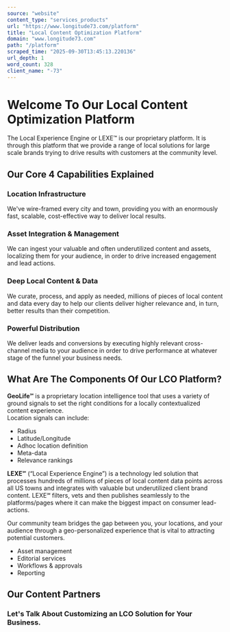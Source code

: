 ```yaml
---
source: "website"
content_type: "services_products"
url: "https://www.longitude73.com/platform"
title: "Local Content Optimization Platform"
domain: "www.longitude73.com"
path: "/platform"
scraped_time: "2025-09-30T13:45:13.220136"
url_depth: 1
word_count: 328
client_name: "-73"
---
```


# Welcome To Our Local Content Optimization Platform

The Local Experience Engine or LEXE™ is our proprietary platform. It is through this platform that we provide a range of local solutions for large scale brands trying to drive results with customers at the community level.

## Our Core 4 Capabilities Explained

### Location Infrastructure

We've wire-framed every city and town, providing you with an enormously fast, scalable, cost-effective way to deliver local results.

### Asset Integration & Management

We can ingest your valuable and often underutilized content and assets, localizing them for your audience, in order to drive increased engagement and lead actions.

### Deep Local Content & Data

We curate, process, and apply as needed, millions of pieces of local content and data every day to help our clients deliver higher relevance and, in turn, better results than their competition.

### Powerful Distribution

We deliver leads and conversions by executing highly relevant cross-channel media to your audience in order to drive performance at whatever stage of the funnel your business needs.

## What Are The Components Of Our LCO Platform?

**GeoLife℠** is a proprietary location intelligence tool that uses a variety of ground signals to set the right conditions for a locally contextualized content experience.  
Location signals can include:

* Radius
* Latitude/Longitude
* Adhoc location definition
* Meta-data
* Relevance rankings

**LEXE℠** (“Local Experience Engine”) is a technology led solution that processes hundreds of millions of pieces of local content data points across all US towns and integrates with valuable but underutilized client brand content. LEXE℠ filters, vets and then publishes seamlessly to the platforms/pages where it can make the biggest impact on consumer lead-actions.  

Our community team bridges the gap between you, your locations, and your audience through a geo-personalized experience that is vital to attracting potential customers.

* Asset management
* Editorial services
* Workflows & approvals
* Reporting

## Our Content Partners

### Let's Talk About Customizing an LCO Solution for Your Business.